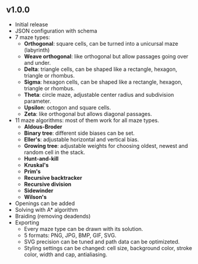 ## v1.0.0
- Initial release
- JSON configuration with schema
- 7 maze types:
    - **Orthogonal**: square cells, can be turned into a unicursal maze (labyrinth)
    - **Weave orthogonal**: like orthogonal but allow passages going over and under.
    - **Delta**: triangle cells, can be shaped like a rectangle, hexagon, triangle or rhombus.
    - **Sigma**: hexagon cells, can be shaped like a rectangle, hexagon, triangle or rhombus.
    - **Theta**: circle maze, adjustable center radius and subdivision parameter.
    - **Upsilon**: octogon and square cells.
    - **Zeta**: like orthogonal but allows diagonal passages.
- 11 maze algorithms: most of them work for all maze types.
    - **Aldous-Broder**
    - **Binary tree**: different side biases can be set.
    - **Eller's**: adjustable horizontal and vertical bias.
    - **Growing tree**: adjustable weights for choosing oldest, newest and random cell in the stack.
    - **Hunt-and-kill**
    - **Kruskal's**
    - **Prim's**
    - **Recursive backtracker**
    - **Recursive division**
    - **Sidewinder**
    - **Wilson's**
- Openings can be added
- Solving with A* algorithm
- Braiding (removing deadends)
- Exporting
    - Every maze type can be drawn with its solution.
    - 5 formats: PNG, JPG, BMP, GIF, SVG.
    - SVG precision can be tuned and path data can be optimizeted.
    - Styling settings can be changed: cell size, background color, stroke color, width and cap, antialiasing.
